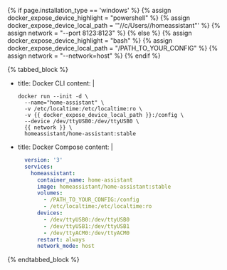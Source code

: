 {% if page.installation_type == 'windows' %}
  {% assign docker_expose_device_highlight = "powershell" %}
  {% assign docker_expose_device_local_path = '"//c/Users/<your login name>/homeassistant"' %}
  {% assign network = "--port 8123:8123" %}
{% else %}
  {% assign docker_expose_device_highlight = "bash" %}
  {% assign docker_expose_device_local_path = "/PATH_TO_YOUR_CONFIG" %}
  {% assign network = "--network=host" %}
{% endif %}

{% tabbed_block %}

- title: Docker CLI
  content: |

    ```{{ docker_expose_device_highlight }}
    docker run --init -d \
      --name="home-assistant" \
      -v /etc/localtime:/etc/localtime:ro \
      -v {{ docker_expose_device_local_path }}:/config \
      --device /dev/ttyUSB0:/dev/ttyUSB0 \
      {{ network }} \
      homeassistant/home-assistant:stable
    ```

- title: Docker Compose
  content: |

    ```yaml
      version: '3'
      services:
        homeassistant:
          container_name: home-assistant
          image: homeassistant/home-assistant:stable
          volumes:
            - /PATH_TO_YOUR_CONFIG:/config
            - /etc/localtime:/etc/localtime:ro
          devices:
            - /dev/ttyUSB0:/dev/ttyUSB0
            - /dev/ttyUSB1:/dev/ttyUSB1
            - /dev/ttyACM0:/dev/ttyACM0
          restart: always
          network_mode: host
    ```

{% endtabbed_block %}